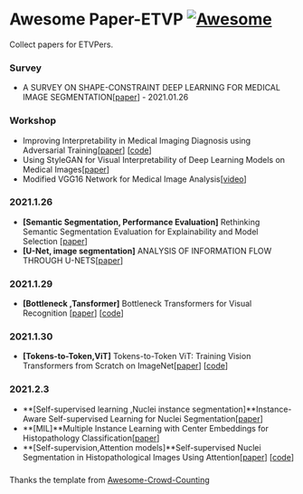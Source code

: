 # Awesome Paper-ETVP [![Awesome](https://cdn.rawgit.com/sindresorhus/awesome/d7305f38d29fed78fa85652e3a63e154dd8e8829/media/badge.svg)](https://github.com/sindresorhus/awesome)

Collect  papers for ETVPers. 

### Survey

  - A SURVEY ON SHAPE-CONSTRAINT DEEP LEARNING FOR MEDICAL IMAGE SEGMENTATION[[paper](https://arxiv.org/pdf/2101.07721.pdf)]   - 2021.01.26

### Workshop

- Improving Interpretability in Medical Imaging Diagnosis using Adversarial Training[[paper](https://arxiv.org/abs/2012.01166)] [[code](https://github.com/margiki/Interpretability-Adversarial)]
- Using StyleGAN for Visual Interpretability of Deep Learning Models on Medical Images[[paper](https://arxiv.org/abs/2101.07563)]
- Modified VGG16 Network for Medical Image Analysis[[video](https://slideslive.com/38942992/modified-vgg16-network-for-medical-image-analysis)]

### 2021.1.26

- **[Semantic Segmentation, Performance Evaluation]**  Rethinking Semantic Segmentation Evaluation for Explainability and Model Selection [[paper](https://arxiv.org/pdf/2101.08418.pdf)] 
- **[U-Net, image segmentation]** ANALYSIS OF INFORMATION FLOW THROUGH U-NETS[[paper](https://arxiv.org/pdf/2101.08427.pdf)]

### 2021.1.29

- **[Bottleneck ,Tansformer]**  Bottleneck Transformers for Visual Recognition [[paper](https://arxiv.org/abs/2101.11605)] [[code](https://github.com/lucidrains/bottleneck-transformer-pytorch)]

### 2021.1.30

- **[Tokens-to-Token,ViT]**  Tokens-to-Token ViT: Training Vision Transformers from Scratch on ImageNet[[paper](https://arxiv.org/abs/2101.11986)] [[code](https://github.com/yitu-opensource/T2T-ViT)]

### 2021.2.3

- **[Self-supervised learning ,Nuclei instance segmentation]**Instance-Aware Self-supervised Learning for Nuclei Segmentation[[paper](https://link.springer.com/chapter/10.1007/978-3-030-59722-1_33)]
- **[MIL]**Multiple Instance Learning with Center Embeddings for Histopathology Classification[[paper](https://link.springer.com/chapter/10.1007/978-3-030-59722-1_50)]
- **[Self-supervision,Attention models]**Self-supervised Nuclei Segmentation in Histopathological Images Using Attention[[paper](https://link.springer.com/chapter/10.1007/978-3-030-59722-1_38)] [[code](https://github.com/msahasrabudhe/miccai2020_self_sup_nuclei_seg)]



### 



Thanks the template from [Awesome-Crowd-Counting](https://github.com/gjy3035/Awesome-Crowd-Counting)